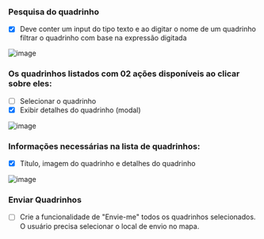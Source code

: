 ### Pesquisa do quadrinho 
- [x] Deve conter um input do tipo texto e ao digitar o nome de um quadrinho filtrar o quadrinho com base na expressão digitada

![image](https://user-images.githubusercontent.com/84868622/141879084-a212ca88-fcbe-498d-8c41-38ec122c36f6.png)

### Os quadrinhos listados com 02 ações disponíveis ao clicar sobre eles:
- [ ] Selecionar o quadrinho
- [x] Exibir detalhes do quadrinho (modal)

![image](https://user-images.githubusercontent.com/84868622/141879334-7a49a7b2-7d49-42f8-9c6a-9543ce2f6c97.png)

### Informações necessárias na lista de quadrinhos:
- [x] Título, imagem do quadrinho e detalhes do quadrinho

![image](https://user-images.githubusercontent.com/84868622/141879214-da4269db-81f9-4985-9d70-b0f707754f9f.png)

### Enviar Quadrinhos
- [ ] Crie a funcionalidade de "Envie-me" todos os quadrinhos selecionados. O usuário precisa selecionar o local de envio no mapa.



